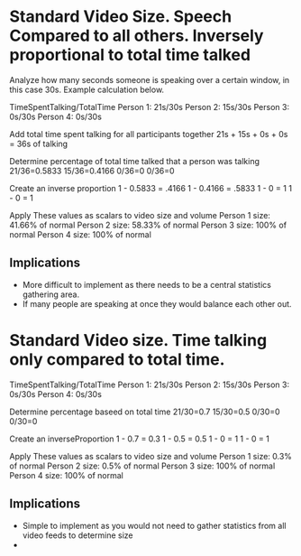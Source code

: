 # Standard Video Size. Speech Compared to all others. Inversely proportional to total time talked
Analyze how many seconds someone is speaking over a certain window, in this case 30s. Example calculation below.

TimeSpentTalking/TotalTime
Person 1: 21s/30s
Person 2: 15s/30s
Person 3: 0s/30s
Person 4: 0s/30s

Add total time spent talking for all participants together
21s + 15s + 0s + 0s = 36s of talking

Determine percentage of total time talked that a person was talking
21/36=0.5833
15/36=0.4166
0/36=0
0/36=0

Create an inverse proportion
1 - 0.5833 = .4166
1 - 0.4166 = .5833
1 - 0 = 1
1 - 0 = 1

Apply These values as scalars to video size and volume
Person 1 size: 41.66% of normal 
Person 2 size: 58.33% of normal 
Person 3 size: 100% of normal 
Person 4 size: 100% of normal 

## Implications
- More difficult to implement as there needs to be a central statistics gathering area.
- If many people are speaking at once they would balance each other out. 

# Standard Video size. Time talking only compared to total time.
TimeSpentTalking/TotalTime
Person 1: 21s/30s
Person 2: 15s/30s
Person 3: 0s/30s
Person 4: 0s/30s

Determine percentage baseed on total time
21/30=0.7
15/30=0.5
0/30=0
0/30=0

Create an inverseProportion
1 - 0.7 = 0.3
1 - 0.5 = 0.5
1 - 0 = 1
1 - 0 = 1

Apply These values as scalars to video size and volume
Person 1 size: 0.3% of normal 
Person 2 size: 0.5% of normal 
Person 3 size: 100% of normal 
Person 4 size: 100% of normal 

## Implications
- Simple to implement as you would not need to gather statistics from all video feeds to determine size
- 